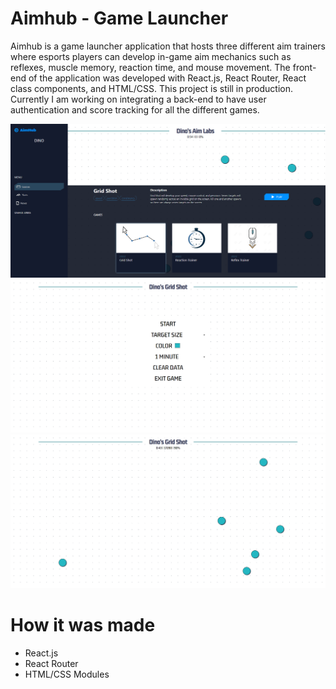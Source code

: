 <h1>Aimhub - Game Launcher</h1>
<p>Aimhub is a game launcher application that hosts three different aim trainers where esports players can develop in-game aim mechanics such as reflexes, muscle memory, reaction time, and mouse movement. The front-end of the application was developed with React.js, React Router, React class components, and HTML/CSS. This project is still in production. Currently I am working on integrating a back-end to have user authentication and score tracking for all the different games.</p>

![AimhubScreenshot](/git-img/AimhubScreenshot.png)
![AimhubScreenshot](/git-img/AimhubGridshotScreenshot.png)
![AimhubScreenshot](/git-img/AimhubGridshotGameScreenshot.png)

<h1>How it was made</h1>
<ul>
  <li>React.js</li>
  <li>React Router</li>
  <li>HTML/CSS Modules</li>
</ul>
